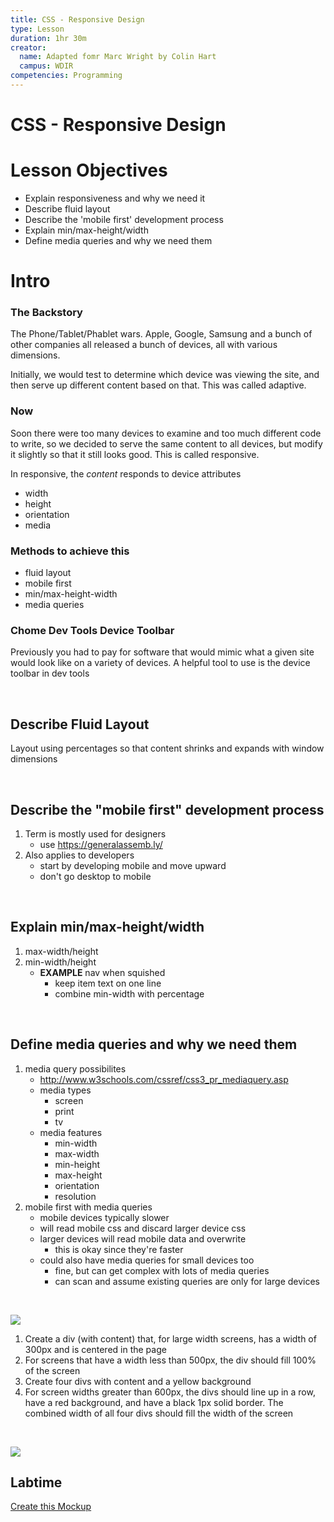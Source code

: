 ```yaml
---
title: CSS - Responsive Design
type: Lesson
duration: 1hr 30m
creator:
  name: Adapted fomr Marc Wright by Colin Hart
  campus: WDIR
competencies: Programming
---
```



# CSS - Responsive Design

# Lesson Objectives

  - Explain responsiveness and why we need it
  - Describe fluid layout
  - Describe the 'mobile first' development process
  - Explain min/max-height/width
  - Define media queries and why we need them


# Intro

### The Backstory

The Phone/Tablet/Phablet wars.  Apple, Google, Samsung and a bunch of other companies all released a bunch of devices, all with various dimensions.

Initially, we would test to determine which device was viewing the site, and then serve up different content based on that.  This was called adaptive.

### Now

Soon there were too many devices to examine and too much different code to write, so we decided to serve the same content to all devices, but modify it slightly so that it still looks good.  This is called responsive.

In responsive, the *content* responds to device attributes

- width
- height
- orientation
- media

### Methods to achieve this

- fluid layout
- mobile first
- min/max-height-width
- media queries

### Chome Dev Tools Device Toolbar
Previously you had to pay for software that would mimic what a given site would look like on a variety of devices. A helpful tool to use is the device toolbar in dev tools

<br>

## Describe Fluid Layout

Layout using percentages so that content shrinks and expands with window dimensions

<br>

## Describe the "mobile first" development process

1. Term is mostly used for designers
	- use https://generalassemb.ly/
1. Also applies to developers
	- start by developing mobile and move upward
	- don't go desktop to mobile

<br>

## Explain min/max-height/width

1. max-width/height
1. min-width/height
	- **EXAMPLE** nav when squished
		- keep item text on one line
		- combine min-width with percentage

<br>

## Define media queries and why we need them

1. media query possibilites
	- http://www.w3schools.com/cssref/css3_pr_mediaquery.asp
	- media types
		- screen
		- print
		- tv
	- media features
		- min-width
		- max-width
		- min-height
		- max-height
		- orientation
		- resolution
1. mobile first with media queries
	- mobile devices typically slower
	- will read mobile css and discard larger device css
	- larger devices will read mobile data and overwrite
		- this is okay since they're faster
	- could also have media queries for small devices too
		- fine, but can get complex with lots of media queries
		- can scan and assume existing queries are only for large devices

<br>

![](http://i.imgur.com/6Kce0ca.png)

1. Create a div (with content) that, for large width screens, has a width of 300px and is centered in the page
1. For screens that have a width less than 500px, the div should fill 100% of the screen
1. Create four divs with content and a yellow background
1. For screen widths greater than 600px, the divs should line up in a row, have a red background, and have a black 1px solid border.  The combined width of all four divs should fill the width of the screen

<br>

![](http://i.imgur.com/WzTTdIe.jpg)

## Labtime

[Create this Mockup](../student_labs/css/README.mkd)
